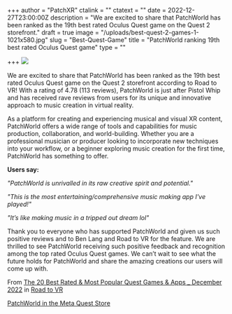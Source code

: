 +++
author = "PatchXR"
ctalink = ""
ctatext = ""
date = 2022-12-27T23:00:00Z
description = "We are excited to share that PatchWorld has been ranked as the 19th best rated Oculus Quest game on the Quest 2 storefront."
draft = true
image = "/uploads/best-quest-2-games-1-1021x580.jpg"
slug = "Best-Quest-Game"
title = "PatchWorld ranking 19th best rated Oculus Quest game"
type = ""

+++
![](/uploads/best-quest-game-dec2022.jpg)

We are excited to share that PatchWorld has been ranked as the 19th best rated Oculus Quest game on the Quest 2 storefront according to Road to VR! With a rating of 4.78 (113 reviews), PatchWorld is just after Pistol Whip and has received rave reviews from users for its unique and innovative approach to music creation in virtual reality.

As a platform for creating and experiencing musical and visual XR content, PatchWorld offers a wide range of tools and capabilities for music production, collaboration, and world-building. Whether you are a professional musician or producer looking to incorporate new techniques into your workflow, or a beginner exploring music creation for the first time, PatchWorld has something to offer.

**Users say:**

_"PatchWorld is unrivalled in its raw creative spirit and potential."_

_"This is the most entertaining/comprehensive music making app I've played!"_

_"It’s like making music in a tripped out dream lol"_

Thank you to everyone who has supported PatchWorld and given us such positive reviews and to Ben Lang and Road to VR for the feature. We are thrilled to see PatchWorld receiving such positive feedback and recognition among the top rated Oculus Quest games. We can’t wait to see what the future holds for PatchWorld and share the amazing creations our users will come up with. 

From [The 20 Best Rated & Most Popular Quest Games & Apps _ December 2022](https://www.roadtovr.com/best-oculus-quest-2-games-apps-rated-december-2022/ "The 20 Best Rated & Most Popular Quest Games & Apps _ December 2022") in [Road to VR](https://www.roadtovr.com/)

[PatchWorld in the Meta Quest Store](https://www.oculus.com/experiences/quest/3715150718552632/)